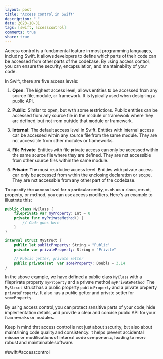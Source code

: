 ```yaml
---
layout: post
title: "Access control in Swift"
description: " "
date: 2023-10-01
tags: [swift, accesscontrol]
comments: true
share: true
---
```


Access control is a fundamental feature in most programming languages, including Swift. It allows developers to define which parts of their code can be accessed from other parts of the codebase. By using access control, you can ensure the security, encapsulation, and maintainability of your code.

In Swift, there are five access levels:

1. **Open**: The highest access level, allows entities to be accessed from any source file, module, or framework. It is typically used when designing a public API.

2. **Public**: Similar to open, but with some restrictions. Public entities can be accessed from any source file in the module or framework where they are defined, but not from outside that module or framework.

3. **Internal**: The default access level in Swift. Entities with internal access can be accessed within any source file from the same module. They are not accessible from other modules or frameworks.

4. **File Private**: Entities with file private access can only be accessed within the same source file where they are defined. They are not accessible from other source files within the same module.

5. **Private**: The most restrictive access level. Entities with private access can only be accessed from within the enclosing declaration or scope. They are not accessible from any other part of the codebase.

To specify the access level for a particular entity, such as a class, struct, property, or method, you can use access modifiers. Here's an example to illustrate this:

```swift
public class MyClass {
    fileprivate var myProperty: Int = 0
    private func myPrivateMethod() {
        // Code goes here
    }
}

internal struct MyStruct {
    public let publicProperty: String = "Public"
    private var privateProperty: String = "Private"
    
    // Public getter, private setter
    public private(set) var someProperty: Double = 3.14
}
```

In the above example, we have defined a public class `MyClass` with a fileprivate property `myProperty` and a private method `myPrivateMethod`. The `MyStruct` struct has a public property `publicProperty` and a private property `privateProperty`. It also has a public getter and private setter for `someProperty`.

By using access control, you can protect sensitive parts of your code, hide implementation details, and provide a clear and concise public API for your frameworks or modules.

Keep in mind that access control is not just about security, but also about maintaining code quality and consistency. It helps prevent accidental misuse or modifications of internal code components, leading to more robust and maintainable software.

#swift #accesscontrol